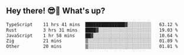 ## Hey there! 😎👋 What's up?

<!--START_SECTION:waka-->

```txt
TypeScript    11 hrs 41 mins  ███████████████▓░░░░░░░░░   63.12 %
Rust          3 hrs 31 mins   ████▓░░░░░░░░░░░░░░░░░░░░   19.03 %
JavaScript    1 hr 58 mins    ██▓░░░░░░░░░░░░░░░░░░░░░░   10.64 %
Zig           21 mins         ▒░░░░░░░░░░░░░░░░░░░░░░░░   01.89 %
Other         20 mins         ▒░░░░░░░░░░░░░░░░░░░░░░░░   01.81 %
```

<!--END_SECTION:waka-->
